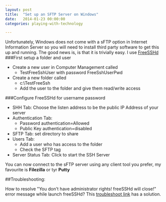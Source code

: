 ```yaml
---
layout: post
title:  "Set up an SFTP Server on Windows"
date:   2014-01-23 00:00:00
categories: playing-with-technology

---
```


Unfortunately, Windows does not come with a sFTP option in Internet Information Server so you will need to install third party software to get this up and running. The good news is, is that it is trivially easy. I use [FreeSSHd]
<linebreak>
###First setup a folder and user
- Create a new user in Computer Management called
	- TestFreeSshUser with password FreeSshUserPwd
- Create a new folder called
	- c:\TestFreeSsh
	- Add the user to the folder and give them read/write access

###Configure FreeSSHd for username password
- SHH Tab: Choose the listen address to be the public IP Address of your server
- Authentication Tab: 
	- Password authentication=Allowed
	- Public Key authentication=disabled
- SFTP Tab: set directory to share
- Users Tab: 
	- Add a user who has access to the folder 
	- Check the SFTP tag
- Server Status Tab: Click to start the SSH Server

You can now connect to the sFTP server using any client tool you prefer, my favourite is **Filezilla** or tyr **Putty**

##Troubleshooting:

How to resolve "You don't have administrator rights! freeSSHd will close!" error message while launch freeSSHd? This [troubleshoot link] has a solution.

[FreeSSHd]: http://www.freesshd.com
[troubleshoot link]: http://osskb.blogspot.ie/2013/10/how-to-resolve-you-dont-have.html

